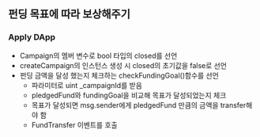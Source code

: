 ## 펀딩 목표에 따라 보상해주기

### Apply DApp
- Campaign의 멤버 변수로 bool 타입의 closed를 선언
- createCampaign의 인스턴스 생성 시 closed의 초기값을 false로 선언
- 펀딩 금액을 달성 했는지 체크하는 checkFundingGoal()함수를 선언
  - 파라미터로 uint _campaignId를 받음
  - pledgedFund와 fundingGoal을 비교해 목표가 달성되었는지 체크
  - 목표가 달성되면 msg.sender에게 pledgedFund 만큼의 금액을 transfer해야 함
  - FundTransfer 이벤트를 호출

